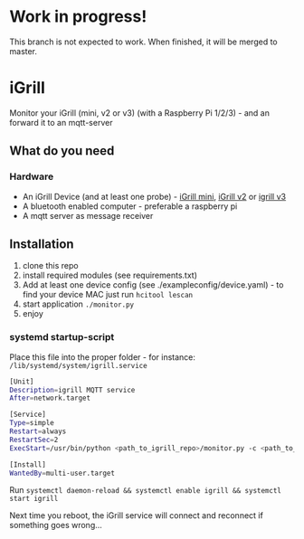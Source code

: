 # Work in progress!
This branch is not expected to work.
When finished, it will be merged to master.

# iGrill
Monitor your iGrill (mini, v2 or v3) (with a Raspberry Pi 1/2/3) - and an forward it to an mqtt-server

## What do you need
### Hardware
* An iGrill Device (and at least one probe) - [iGrill mini](https://www.weber.com/US/en/accessories/cooking/igrill-and-thermometers/7202.html?cgid=1339#start=1), [iGrill v2](https://www.weber.com/US/en/accessories/cooking/igrill-and-thermometers/7203.html?cgid=1339#start=1) or [igrill v3](https://www.weber.com/US/en/accessories/cooking/igrill-and-thermometers/7204.html?cgid=1339#start=1)
* A bluetooth enabled computer - preferable a raspberry pi
* A mqtt server as message receiver

## Installation
1. clone this repo
1. install required modules (see requirements.txt)
1. Add at least one device config (see ./exampleconfig/device.yaml) - to find your device MAC just run `hcitool lescan`
1. start application `./monitor.py`
1. enjoy

### systemd startup-script

Place this file into the proper folder - for instance: `/lib/systemd/system/igrill.service`

```bash
[Unit]
Description=igrill MQTT service
After=network.target

[Service]
Type=simple
Restart=always
RestartSec=2
ExecStart=/usr/bin/python <path_to_igrill_repo>/monitor.py -c <path_to_config_dir>

[Install]
WantedBy=multi-user.target
```

Run `systemctl daemon-reload && systemctl enable igrill && systemctl start igrill`

Next time you reboot, the iGrill service will connect and reconnect if something goes wrong...
